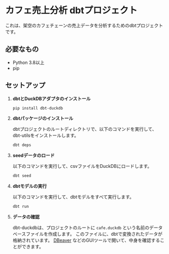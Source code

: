# カフェ売上分析 dbtプロジェクト

これは、架空のカフェチェーンの売上データを分析するためのdbtプロジェクトです。

## 必要なもの

*   Python 3.8以上
*   pip

## セットアップ

1.  **dbtとDuckDBアダプタのインストール**

    ```bash
    pip install dbt-duckdb
    ```

2.  **dbtパッケージのインストール**

    dbtプロジェクトのルートディレクトリで、以下のコマンドを実行して、dbt-utilsをインストールします。

    ```bash
    dbt deps
    ```

3.  **seedデータのロード**

    以下のコマンドを実行して、csvファイルをDuckDBにロードします。

    ```bash
    dbt seed
    ```

4.  **dbtモデルの実行**

    以下のコマンドを実行して、dbtモデルをすべて実行します。

    ```bash
    dbt run
    ```

5.  **データの確認**

    dbt-duckdbは、プロジェクトのルートに `cafe.duckdb` という名前のデータベースファイルを作成します。
    このファイルに、dbtで変換されたデータが格納されています。
    [DBeaver](https://dbeaver.io/) などのGUIツールで開いて、中身を確認することができます。
